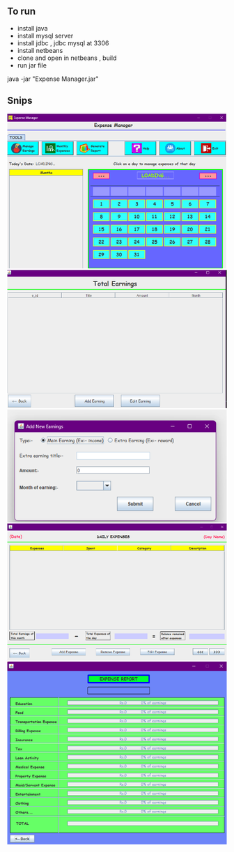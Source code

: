 ## To run

- install java
- install mysql server
- install jdbc , jdbc mysql at 3306
- install netbeans
- clone and open in netbeans , build
- run jar file

java -jar "Expense Manager.jar" 

## Snips
 
<img title="main" alt="snip1" src="./snips/1.png">
<img title="2" alt="snip2" src="./snips/2.png">
<img title="3" alt="snip3" src="./snips/3.png">
<img title="4" alt="snip4" src="./snips/4.png">
<img title="5" alt="snip5" src="./snips/5.png">



